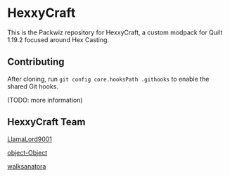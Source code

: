 # HexxyCraft

This is the Packwiz repository for HexxyCraft, a custom modpack for Quilt 1.19.2 focused around Hex Casting.

## Contributing

After cloning, run `git config core.hooksPath .githooks` to enable the shared Git hooks.

(TODO: more information)

## HexxyCraft Team

[LlamaLord9001](https://github.com/LlamaSageR)

[object-Object](https://github.com/object-Object)

[walksanatora](https://github.com/walksanatora)
